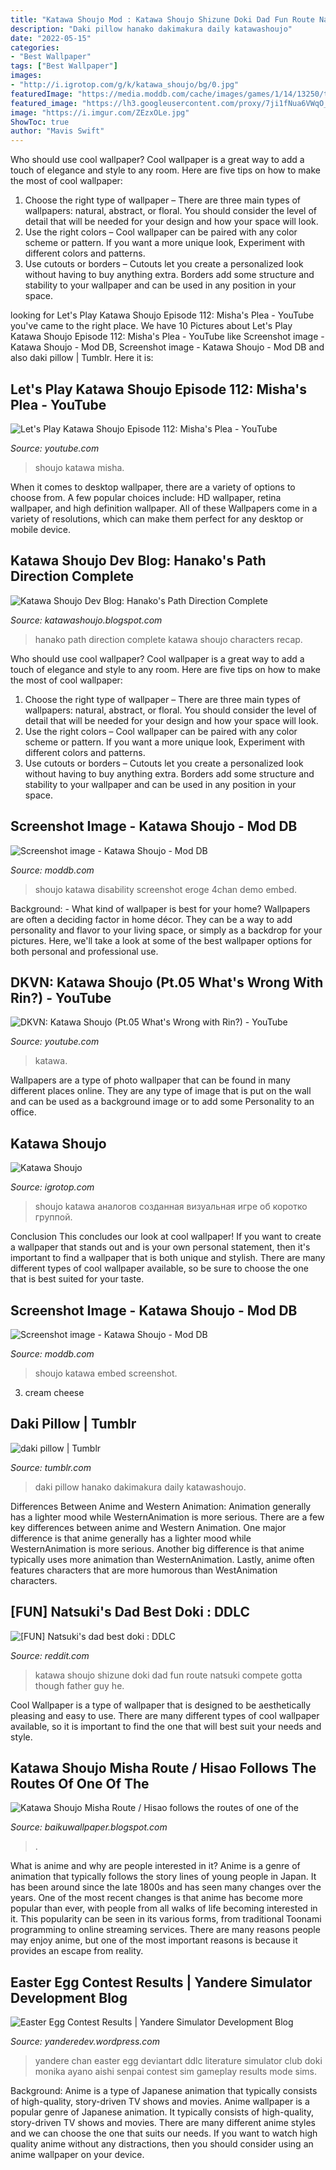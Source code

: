 ```yaml
---
title: "Katawa Shoujo Mod : Katawa Shoujo Shizune Doki Dad Fun Route Natsuki Compete Gotta Though Father Guy He"
description: "Daki pillow hanako dakimakura daily katawashoujo"
date: "2022-05-15"
categories:
- "Best Wallpaper"
tags: ["Best Wallpaper"]
images:
- "http://i.igrotop.com/g/k/katawa_shoujo/bg/0.jpg"
featuredImage: "https://media.moddb.com/cache/images/games/1/14/13250/thumb_620x2000/screen_2.jpg"
featured_image: "https://lh3.googleusercontent.com/proxy/7ji1fNua6VWqO_OmngC9OuusYPSShFC23SfcBxPoZ1omm5q1rdLNilGrsS-VC_VDA5s=w1200-h630-p-k-no-nu"
image: "https://i.imgur.com/ZEzxOLe.jpg"
ShowToc: true
author: "Mavis Swift"
---
```



Who should use cool wallpaper?
Cool wallpaper is a great way to add a touch of elegance and style to any room. Here are five tips on how to make the most of cool wallpaper: 
1) Choose the right type of wallpaper – There are three main types of wallpapers: natural, abstract, or floral. You should consider the level of detail that will be needed for your design and how your space will look. 
2) Use the right colors – Cool wallpaper can be paired with any color scheme or pattern. If you want a more unique look, Experiment with different colors and patterns. 
3) Use cutouts or borders – Cutouts let you create a personalized look without having to buy anything extra. Borders add some structure and stability to your wallpaper and can be used in any position in your space.

	

		
looking for Let&#039;s Play Katawa Shoujo Episode 112: Misha&#039;s Plea - YouTube you've came to the right place. We have 10 Pictures about Let&#039;s Play Katawa Shoujo Episode 112: Misha&#039;s Plea - YouTube like Screenshot image - Katawa Shoujo - Mod DB, Screenshot image - Katawa Shoujo - Mod DB and also daki pillow | Tumblr. Here it is:
		
    
## Let&#039;s Play Katawa Shoujo Episode 112: Misha&#039;s Plea - YouTube

<img loading=lazy src="http://i.ytimg.com/vi/LRRNRQz4t-s/maxresdefault.jpg" onerror="this.onerror=null;this.src='https://tse2.mm.bing.net/th?id=OIP.6sTBzt_GNl7IDdmEKIP1xQHaEK&amp;pid=15.1';" alt="Let&#039;s Play Katawa Shoujo Episode 112: Misha&#039;s Plea - YouTube">

_Source: youtube.com_

>shoujo katawa misha. 

	

When it comes to desktop wallpaper, there are a variety of options to choose from. A few popular choices include: HD wallpaper, retina wallpaper, and high definition wallpaper. All of these Wallpapers come in a variety of resolutions, which can make them perfect for any desktop or mobile device. 

    
## Katawa Shoujo Dev Blog: Hanako&#039;s Path Direction Complete

<img loading=lazy src="http://4.bp.blogspot.com/-w1e_zwmJGL4/TXQH13Nuy4I/AAAAAAAAAWo/0jTKNkQ35fM/s1600/hanakohistoryb.jpg" onerror="this.onerror=null;this.src='https://tse3.mm.bing.net/th?id=OIP.jHtQwDBt5yvoaoXCCO0z9wHaCU&amp;pid=15.1';" alt="Katawa Shoujo Dev Blog: Hanako&#039;s Path Direction Complete">

_Source: katawashoujo.blogspot.com_

>hanako path direction complete katawa shoujo characters recap. 

	

Who should use cool wallpaper?
Cool wallpaper is a great way to add a touch of elegance and style to any room. Here are five tips on how to make the most of cool wallpaper: 
1) Choose the right type of wallpaper – There are three main types of wallpapers: natural, abstract, or floral. You should consider the level of detail that will be needed for your design and how your space will look. 
2) Use the right colors – Cool wallpaper can be paired with any color scheme or pattern. If you want a more unique look, Experiment with different colors and patterns. 
3) Use cutouts or borders – Cutouts let you create a personalized look without having to buy anything extra. Borders add some structure and stability to your wallpaper and can be used in any position in your space.

    
## Screenshot Image - Katawa Shoujo - Mod DB

<img loading=lazy src="https://media.moddb.com/cache/images/games/1/14/13250/thumb_620x2000/screen_2.jpg" onerror="this.onerror=null;this.src='https://tse3.mm.bing.net/th?id=OIP.R5rUrgUXVpiwKyCHQytHuwHaFj&amp;pid=15.1';" alt="Screenshot image - Katawa Shoujo - Mod DB">

_Source: moddb.com_

>shoujo katawa disability screenshot eroge 4chan demo embed. 

	

Background: - What kind of wallpaper is best for your home?
Wallpapers are often a deciding factor in home décor. They can be a way to add personality and flavor to your living space, or simply as a backdrop for your pictures. Here, we'll take a look at some of the best wallpaper options for both personal and professional use.

    
## DKVN: Katawa Shoujo (Pt.05 What&#039;s Wrong With Rin?) - YouTube

<img loading=lazy src="https://i.ytimg.com/vi/wLM6WG8Jueo/maxresdefault.jpg" onerror="this.onerror=null;this.src='https://tse1.mm.bing.net/th?id=OIP.zkDq0MI644Gv24nPiy4dSwHaEK&amp;pid=15.1';" alt="DKVN: Katawa Shoujo (Pt.05 What&#039;s Wrong with Rin?) - YouTube">

_Source: youtube.com_

>katawa. 

	



Wallpapers are a type of photo wallpaper that can be found in many different places online. They are any type of image that is put on the wall and can be used as a background image or to add some Personality to an office.

    
## Katawa Shoujo

<img loading=lazy src="http://i.igrotop.com/g/k/katawa_shoujo/bg/0.jpg" onerror="this.onerror=null;this.src='https://tse4.mm.bing.net/th?id=OIP.uGGEriBmJZWMSR5AZiNCeQHaBK&amp;pid=15.1';" alt="Katawa Shoujo">

_Source: igrotop.com_

>shoujo katawa аналогов созданная визуальная игре об коротко группой. 

	

Conclusion
This concludes our look at cool wallpaper! If you want to create a wallpaper that stands out and is your own personal statement, then it's important to find a wallpaper that is both unique and stylish. There are many different types of cool wallpaper available, so be sure to choose the one that is best suited for your taste.

    
## Screenshot Image - Katawa Shoujo - Mod DB

<img loading=lazy src="https://media.moddb.com/cache/images/games/1/14/13250/thumb_620x2000/screen_4.1.jpg" onerror="this.onerror=null;this.src='https://tse3.mm.bing.net/th?id=OIP.hXJAtbc2XGUDYivyhhj95AHaFj&amp;pid=15.1';" alt="Screenshot image - Katawa Shoujo - Mod DB">

_Source: moddb.com_

>shoujo katawa embed screenshot. 

	

3. cream cheese 

    
## Daki Pillow | Tumblr

<img loading=lazy src="https://66.media.tumblr.com/efa80ceb26866663d776536d592c9ecf/tumblr_ovnweon6181s5nooco1_500.png" onerror="this.onerror=null;this.src='https://tse4.mm.bing.net/th?id=OIP.gPevJko_zr-PKmBdHn8FAQHaLM&amp;pid=15.1';" alt="daki pillow | Tumblr">

_Source: tumblr.com_

>daki pillow hanako dakimakura daily katawashoujo. 

	

Differences Between Anime and Western Animation: Animation generally has a lighter mood while WesternAnimation is more serious.
There are a few key differences between anime and Western Animation. One major difference is that anime generally has a lighter mood while WesternAnimation is more serious. Another big difference is that anime typically uses more animation than WesternAnimation. Lastly, anime often features characters that are more humorous than WestAnimation characters.

    
## [FUN] Natsuki&#039;s Dad Best Doki : DDLC

<img loading=lazy src="http://2.bp.blogspot.com/-UvktZ3zLLXQ/TzLv56ELBuI/AAAAAAAAAzU/XoDPuhNyLkw/s1600/katawashizunedad.jpg" onerror="this.onerror=null;this.src='https://tse1.mm.bing.net/th?id=OIP.sIFguaM5C8unGmElCw5pkAHaFw&amp;pid=15.1';" alt="[FUN] Natsuki&#039;s dad best doki : DDLC">

_Source: reddit.com_

>katawa shoujo shizune doki dad fun route natsuki compete gotta though father guy he. 

	

Cool Wallpaper is a type of wallpaper that is designed to be aesthetically pleasing and easy to use. There are many different types of cool wallpaper available, so it is important to find the one that will best suit your needs and style.

    
## Katawa Shoujo Misha Route / Hisao Follows The Routes Of One Of The

<img loading=lazy src="https://lh3.googleusercontent.com/proxy/7ji1fNua6VWqO_OmngC9OuusYPSShFC23SfcBxPoZ1omm5q1rdLNilGrsS-VC_VDA5s=w1200-h630-p-k-no-nu" onerror="this.onerror=null;this.src='https://tse2.mm.bing.net/th?id=OIP.jSfPRpmjT_iK59HYU4-BaQAAAA&amp;pid=15.1';" alt="Katawa Shoujo Misha Route / Hisao follows the routes of one of the">

_Source: baikuwallpaper.blogspot.com_

>. 

	

What is anime and why are people interested in it?
Anime is a genre of animation that typically follows the story lines of young people in Japan. It has been around since the late 1800s and has seen many changes over the years. One of the most recent changes is that anime has become more popular than ever, with people from all walks of life becoming interested in it. This popularity can be seen in its various forms, from traditional Toonami programming to online streaming services. There are many reasons people may enjoy anime, but one of the most important reasons is because it provides an escape from reality.

    
## Easter Egg Contest Results | Yandere Simulator Development Blog

<img loading=lazy src="https://i.imgur.com/ZEzxOLe.jpg" onerror="this.onerror=null;this.src='https://tse2.mm.bing.net/th?id=OIP.KBc3EDl4VlPRPdGBFMbv2AHaEK&amp;pid=15.1';" alt="Easter Egg Contest Results | Yandere Simulator Development Blog">

_Source: yanderedev.wordpress.com_

>yandere chan easter egg deviantart ddlc literature simulator club doki monika ayano aishi senpai contest sim gameplay results mode sims. 

	

Background: Anime is a type of Japanese animation that typically consists of high-quality, story-driven TV shows and movies.
Anime wallpaper is a popular genre of Japanese animation. It typically consists of high-quality, story-driven TV shows and movies. There are many different anime styles and we can choose the one that suits our needs. If you want to watch high quality anime without any distractions, then you should consider using an anime wallpaper on your device.

